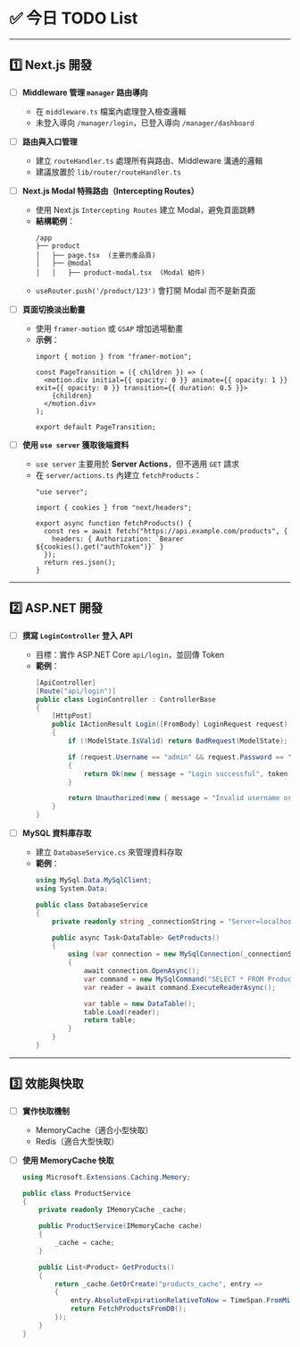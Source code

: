 # ✅ 今日 TODO List

---

## **1️⃣ Next.js 開發**
- [ ] **Middleware 管理 `manager` 路由導向**
  - 在 `middleware.ts` 檔案內處理登入檢查邏輯  
  - 未登入導向 `/manager/login`，已登入導向 `/manager/dashboard`  

- [ ] **路由與入口管理**
  - 建立 `routeHandler.ts` 處理所有與路由、Middleware 溝通的邏輯  
  - 建議放置於 `lib/router/routeHandler.ts`  

- [ ] **Next.js Modal 特殊路由（Intercepting Routes）**
  - 使用 Next.js `Intercepting Routes` 建立 Modal，避免頁面跳轉  
  - **結構範例**：
    ```
    /app
    ├── product
    │   ├── page.tsx  (主要的產品頁)
    │   ├── @modal
    │   │   ├── product-modal.tsx  (Modal 組件)
    ```
  - `useRouter.push('/product/123')` 會打開 Modal 而不是新頁面  

- [ ] **頁面切換淡出動畫**
  - 使用 `framer-motion` 或 `GSAP` 增加過場動畫  
  - **示例**：
    ```tsx
    import { motion } from "framer-motion";

    const PageTransition = ({ children }) => (
      <motion.div initial={{ opacity: 0 }} animate={{ opacity: 1 }} exit={{ opacity: 0 }} transition={{ duration: 0.5 }}>
        {children}
      </motion.div>
    );

    export default PageTransition;
    ```

- [ ] **使用 `use server` 獲取後端資料**
  - `use server` 主要用於 **Server Actions**，但不適用 `GET` 請求  
  - 在 `server/actions.ts` 內建立 `fetchProducts`：
    ```tsx
    "use server";

    import { cookies } from "next/headers";

    export async function fetchProducts() {
      const res = await fetch("https://api.example.com/products", {
        headers: { Authorization: `Bearer ${cookies().get("authToken")}` }
      });
      return res.json();
    }
    ```

---

## **2️⃣ ASP.NET 開發**
- [ ] **撰寫 `LoginController` 登入 API**
  - 目標：實作 ASP.NET Core `api/login`，並回傳 Token  
  - **範例**：
    ```csharp
    [ApiController]
    [Route("api/login")]
    public class LoginController : ControllerBase
    {
        [HttpPost]
        public IActionResult Login([FromBody] LoginRequest request)
        {
            if (!ModelState.IsValid) return BadRequest(ModelState);

            if (request.Username == "admin" && request.Password == "123456")
            {
                return Ok(new { message = "Login successful", token = "your_jwt_token_here" });
            }

            return Unauthorized(new { message = "Invalid username or password" });
        }
    }
    ```

- [ ] **MySQL 資料庫存取**
  - 建立 `DatabaseService.cs` 來管理資料存取  
  - **範例**：
    ```csharp
    using MySql.Data.MySqlClient;
    using System.Data;

    public class DatabaseService
    {
        private readonly string _connectionString = "Server=localhost;Database=erp;User=root;Password=1234;";

        public async Task<DataTable> GetProducts()
        {
            using (var connection = new MySqlConnection(_connectionString))
            {
                await connection.OpenAsync();
                var command = new MySqlCommand("SELECT * FROM Products", connection);
                var reader = await command.ExecuteReaderAsync();

                var table = new DataTable();
                table.Load(reader);
                return table;
            }
        }
    }
    ```

---

## **3️⃣ 效能與快取**
- [ ] **實作快取機制**
  - MemoryCache（適合小型快取）
  - Redis（適合大型快取）

- [ ] **使用 MemoryCache 快取**
  ```csharp
  using Microsoft.Extensions.Caching.Memory;

  public class ProductService
  {
      private readonly IMemoryCache _cache;

      public ProductService(IMemoryCache cache)
      {
          _cache = cache;
      }

      public List<Product> GetProducts()
      {
          return _cache.GetOrCreate("products_cache", entry =>
          {
              entry.AbsoluteExpirationRelativeToNow = TimeSpan.FromMinutes(5);
              return FetchProductsFromDB();
          });
      }
  }
